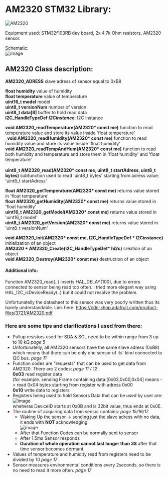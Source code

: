 # AM2320 STM32 Library:

![AM2320](https://github.com/Matii178/Sensors_Libraries/assets/62108776/92502f03-2c86-48d1-886e-5da0915304c4)

Equipment used: STM32f103RB dev board, 2x 4.7k Ohm resistors, AM2320 sensor.<br>

Schematic:</br>
![image](https://github.com/Matii178/Sensors_Libraries/assets/62108776/8434ce9e-c41e-4a03-91da-8fcf5dfef0a4)

## AM2320 Class description:

**AM2320_ADRESS** slave adress of sensor equal to 0xB8

**float humidity** value of humidity<br>
**float temperature** value of temperature<br>
**uint16_t model** model<br>
**uint8_t versionNum** number of version<br>
**uint8_t data[8]** buffer to hold read data<br>
**I2C_HandleTypeDef *I2Cinstance***; I2C instance<br>

__void AM2320_readTemperature(AM2320* const me)__ function to read temperature value and store its value inside 'float temperature'<br>
___void AM2320_readHumidity(AM2320* const me)__ function to read humidity value and store its value inside 'float humidity'<br>
__void AM2320_readTempAndHum(AM2320* const me)__ function to read both humidity and temperature and store them in 'float humidity' and 'float temperature'<br>  
__uint8_t AM2320_read(AM2320* const me, uint8_t startAdress, uint8_t bytes)__  subfunction used to read 'uint8_t bytes' starting from adress value: 'uint8_t startAdress'<br>  

__float AM2320_getTemperature(AM2320* const me)__ returns value stored in 'float temperature' <br> 
__float AM2320_getHumidity(AM2320* const me)__ returns value stored in 'float humidity' <br> 
__uint16_t AM2320_getModel(AM2320* const me)__ returns value stored in 'uint16_t model' <br> 
__uint8_t AM2320_getVersion(AM2320* const me)__ returns value stored in 'uint8_t versionNum'<br>  


__void AM2320_Init(AM2320* const me, I2C_HandleTypeDef * I2Cinstance)__ initialization of an object<br>
__AM2320 * AM2320_Create(I2C_HandleTypeDef* hi2c)__ creation of an object<br>
__void AM2320_Destroy(AM2320* const me)__ destruction of an object<br>



#### Additional info:
Function AM2320_read(..) inserts HAL_DELAY(100), due to errors connected to sensor being read too often. I tried more elegant way using HAL_I2C_isDeviceReady(..) but it could not resolve the problem.

Unfortunatelly the datasheet to this sensor was very poorly written thus its barely understandable. Link here: 
https://cdn-shop.adafruit.com/product-files/3721/AM2320.pdf

### Here are some tips and clarifications I used from there:  
* Pullup resistors used for SDA & SCL need to be within range from 3 up to 10 kΩ _page 5_
* Unfortunatelly, all AM2320 sensors have the same slave adress (0xB8) which means that there can be only one sensor of its' kind connected to I2C bus. _page 11_
* Function codes are "requests" that can be used to get data from AM2320. There are 2 codes: _page 11 / 12_ </br>
  __0x03__ read register data </br>(for example. sending Frame containing data:[0x03,0x00,0x04] means -> read 0x04 bytes starting from register with adress 0x00</br>
  __0x10__ write data to registers
* Registers being used to hold Sensors Data that can be used by user are:</br>
  ![image](https://github.com/Matii178/Sensors_Libraries/assets/62108776/4f033506-6b71-4134-ad0a-e2d58f7e01a5)
</br>wheheras DeviceID starts at 0x0B and is 32bit value, thus ends at 0x0E.
* The routine of acquiring data from sensor contains: _page 15/16/17_
  * Waking Up the sensor -> sending just the slave adress with no data, it ends with **NOT** acknowledging </br>
![image](https://github.com/Matii178/Sensors_Libraries/assets/62108776/20444505-dca9-457d-8ff0-fcbed87cca84) </br>
  * After that Function Codes can be normally sent to sensor
  * After 1.5ms Sensor responds
  * **Duration of whole operation cannot last longer than 3S** after that time sensor becomes dormant
* Values of temperature and humidity read from registers need to be divided by 10 _page 17_
* Sensor measures environmental conditions every 2seconds, so there is no need to read it more often. _page 17_




